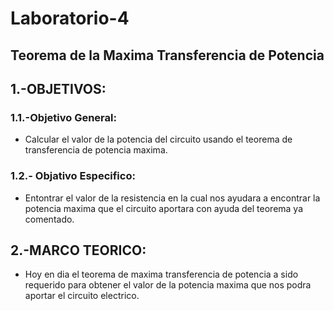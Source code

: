 # Laboratorio-4

## Teorema de la Maxima Transferencia de Potencia

## 1.-OBJETIVOS:

### 1.1.-Objetivo General:

- Calcular el valor de la potencia del circuito usando el teorema de transferencia de potencia maxima.

### 1.2.- Objativo Especifico: 

- Entontrar el valor de la resistencia en la cual nos ayudara a encontrar la potencia maxima que el circuito aportara con ayuda del teorema ya comentado.

## 2.-MARCO TEORICO:

- Hoy en dia el teorema de maxima transferencia de potencia a sido requerido para obtener el valor de la potencia maxima que nos podra aportar el circuito electrico.


